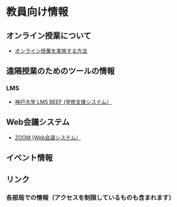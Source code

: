 # 教員向け情報

## オンライン授業について
- [オンライン授業を実施する方法](/Online_lecture/Readme.md)

## 遠隔授業のためのツールの情報
### LMS
- [神戸大学 LMS BEEF (学修支援システム）](/Beef/Readme.md)
## Web会議システム
- [ZOOM (Web会議システム）](/zoom/Readme.md)

## イベント情報

## リンク
### 各部局での情報（アクセスを制限しているものも含まれます）
